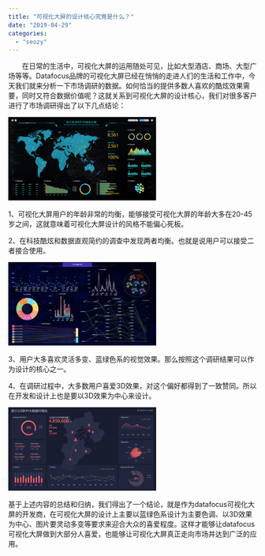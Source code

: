 ```yaml
---
title: "可视化大屏的设计核心究竟是什么？"
date: "2019-04-29"
categories: 
  - "seozy"
---
```


　　在日常的生活中，可视化大屏的运用随处可见，比如大型酒店、商场、大型广场等等。Datafocus品牌的可视化大屏已经在悄悄的走进人们的生活和工作中，今天我们就来分析一下市场调研的数据。如何恰当的提供多数人喜欢的酷炫效果需要，同时又符合数据价值呢？这就关系到可视化大屏的设计核心，我们对很多客户进行了市场调研得出了以下几点结论：

![](images/daping-08-300x169.png)

1、可视化大屏用户的年龄非常的均衡，能够接受可视化大屏的年龄大多在20-45岁之间，这就意味着可视化大屏设计的风格不能偏心死板。

2、在科技酷炫和数据直观简约的调查中发现两者均衡。也就是说用户可以接受二者接合使用。

![](images/624AB114-9058-4198-9AC9-1FF519255161-300x169.jpg)

3、用户大多喜欢灵活多变、蓝绿色系的视觉效果。那么按照这个调研结果可以作为设计的核心之一。

4、在调研过程中，大多数用户喜爱3D效果，对这个偏好都得到了一致赞同。所以在开发和设计上也是要以3D效果为中心来设计。

![](images/daping2-300x169.png)

基于上述内容的总结和归纳，我们得出了一个结论，就是作为datafocus可视化大屏的开发商，在可视化大屏的设计上主要以蓝绿色系设计为主要色调、以3D效果为中心、图片要灵动多变等要求来迎合大众的喜爱程度。这样才能够让datafocus可视化大屏做到大部分人喜爱，也能够让可视化大屏真正走向市场并达到广泛的应用。
